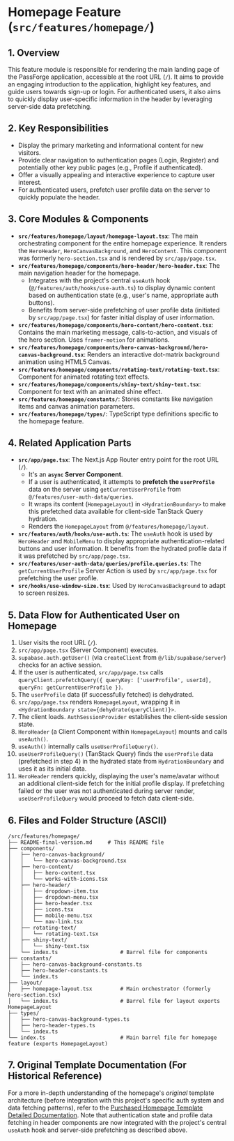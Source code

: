 
# Homepage Feature (`src/features/homepage/`)

## 1. Overview

This feature module is responsible for rendering the main landing page of the PassForge application, accessible at the root URL (`/`). It aims to provide an engaging introduction to the application, highlight key features, and guide users towards sign-up or login. For authenticated users, it also aims to quickly display user-specific information in the header by leveraging server-side data prefetching.

## 2. Key Responsibilities

*   Display the primary marketing and informational content for new visitors.
*   Provide clear navigation to authentication pages (Login, Register) and potentially other key public pages (e.g., Profile if authenticated).
*   Offer a visually appealing and interactive experience to capture user interest.
*   For authenticated users, prefetch user profile data on the server to quickly populate the header.

## 3. Core Modules & Components

*   **`src/features/homepage/layout/homepage-layout.tsx`**: The main orchestrating component for the entire homepage experience. It renders the `HeroHeader`, `HeroCanvasBackground`, and `HeroContent`. This component was formerly `hero-section.tsx` and is rendered by `src/app/page.tsx`.
*   **`src/features/homepage/components/hero-header/hero-header.tsx`**: The main navigation header for the homepage.
    *   Integrates with the project's central `useAuth` hook (`@/features/auth/hooks/use-auth.ts`) to display dynamic content based on authentication state (e.g., user's name, appropriate auth buttons).
    *   Benefits from server-side prefetching of user profile data (initiated by `src/app/page.tsx`) for faster initial display of user information.
*   **`src/features/homepage/components/hero-content/hero-content.tsx`**: Contains the main marketing message, calls-to-action, and visuals of the hero section. Uses `framer-motion` for animations.
*   **`src/features/homepage/components/hero-canvas-background/hero-canvas-background.tsx`**: Renders an interactive dot-matrix background animation using HTML5 Canvas.
*   **`src/features/homepage/components/rotating-text/rotating-text.tsx`**: Component for animated rotating text effects.
*   **`src/features/homepage/components/shiny-text/shiny-text.tsx`**: Component for text with an animated shine effect.
*   **`src/features/homepage/constants/`**: Stores constants like navigation items and canvas animation parameters.
*   **`src/features/homepage/types/`**: TypeScript type definitions specific to the homepage feature.

## 4. Related Application Parts

*   **`src/app/page.tsx`**: The Next.js App Router entry point for the root URL (`/`).
    *   It's an **`async` Server Component**.
    *   If a user is authenticated, it attempts to **prefetch the `userProfile`** data on the server using `getCurrentUserProfile` from `@/features/user-auth-data/queries`.
    *   It wraps its content (`HomepageLayout`) in `<HydrationBoundary>` to make this prefetched data available for client-side TanStack Query hydration.
    *   Renders the `HomepageLayout` from `@/features/homepage/layout`.
*   **`src/features/auth/hooks/use-auth.ts`**: The `useAuth` hook is used by `HeroHeader` and `MobileMenu` to display appropriate authentication-related buttons and user information. It benefits from the hydrated profile data if it was prefetched by `src/app/page.tsx`.
*   **`src/features/user-auth-data/queries/profile.queries.ts`**: The `getCurrentUserProfile` Server Action is used by `src/app/page.tsx` for prefetching the user profile.
*   **`src/hooks/use-window-size.tsx`**: Used by `HeroCanvasBackground` to adapt to screen resizes.

## 5. Data Flow for Authenticated User on Homepage

1.  User visits the root URL (`/`).
2.  `src/app/page.tsx` (Server Component) executes.
3.  `supabase.auth.getUser()` (via `createClient` from `@/lib/supabase/server`) checks for an active session.
4.  If the user is authenticated, `src/app/page.tsx` calls `queryClient.prefetchQuery({ queryKey: ['userProfile', userId], queryFn: getCurrentUserProfile })`.
5.  The `userProfile` data (if successfully fetched) is dehydrated.
6.  `src/app/page.tsx` renders `HomepageLayout`, wrapping it in `<HydrationBoundary state={dehydrate(queryClient)}>`.
7.  The client loads. `AuthSessionProvider` establishes the client-side session state.
8.  `HeroHeader` (a Client Component within `HomepageLayout`) mounts and calls `useAuth()`.
9.  `useAuth()` internally calls `useUserProfileQuery()`.
10. `useUserProfileQuery()` (TanStack Query) finds the `userProfile` data (prefetched in step 4) in the hydrated state from `HydrationBoundary` and uses it as its initial data.
11. `HeroHeader` renders quickly, displaying the user's name/avatar without an additional client-side fetch for the initial profile display. If prefetching failed or the user was not authenticated during server render, `useUserProfileQuery` would proceed to fetch data client-side.

## 6. Files and Folder Structure (ASCII)

```
/src/features/homepage/
├── README-final-version.md     # This README file
├── components/
│   ├── hero-canvas-background/
│   │   └── hero-canvas-background.tsx
│   ├── hero-content/
│   │   ├── hero-content.tsx
│   │   └── works-with-icons.tsx
│   ├── hero-header/
│   │   ├── dropdown-item.tsx
│   │   ├── dropdown-menu.tsx
│   │   ├── hero-header.tsx
│   │   ├── icons.tsx
│   │   ├── mobile-menu.tsx
│   │   └── nav-link.tsx
│   ├── rotating-text/
│   │   └── rotating-text.tsx
│   ├── shiny-text/
│   │   └── shiny-text.tsx
│   └── index.ts                    # Barrel file for components
├── constants/
│   ├── hero-canvas-background-constants.ts
│   ├── hero-header-constants.ts
│   └── index.ts
├── layout/
│   ├── homepage-layout.tsx         # Main orchestrator (formerly hero-section.tsx)
│   └── index.ts                    # Barrel file for layout exports HomepageLayout
├── types/
│   ├── hero-canvas-background-types.ts
│   ├── hero-header-types.ts
│   └── index.ts
└── index.ts                        # Main barrel file for homepage feature (exports HomepageLayout)
```

## 7. Original Template Documentation (For Historical Reference)

For a more in-depth understanding of the homepage's *original* template architecture (before integration with this project's specific auth system and data fetching patterns), refer to the [Purchased Homepage Template Detailed Documentation](/docs/do_not_change_or_delete/purchased_homepage_template/homepage-docs.md). Note that authentication state and profile data fetching in header components are now integrated with the project's central `useAuth` hook and server-side prefetching as described above.
